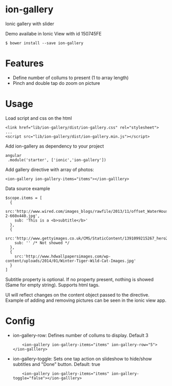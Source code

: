 # ion-gallery
Ionic gallery with slider

Demo availabe in Ionic View with id 150745FE

    $ bower install --save ion-gallery

# Features

 - Define number of collums to present (1 to array length)
 - Pinch and double tap do zoom on picture

# Usage

Load script and css on the html

    <link href="lib/ion-gallery/dist/ion-gallery.css" rel="stylesheet">
    ...
    <script src="lib/ion-gallery/dist/ion-gallery.min.js"></script>

Add ion-gallery as dependency to your project

    angular
     .module('starter', ['ionic','ion-gallery'])

Add gallery directive with array of photos:

    <ion-gallery ion-gallery-items="items"></ion-galllery>

Data source example

    $scope.items = [
      {
        src:'http://www.wired.com/images_blogs/rawfile/2013/11/offset_WaterHouseMarineImages_62652-2-660x440.jpg',
        sub: 'This is a <b>subtitle</b>'
      },
      {
        src:'http://www.gettyimages.co.uk/CMS/StaticContent/1391099215267_hero2.jpg',
        sub: '' /* Not showed */
      },
      {
        src:'http://www.hdwallpapersimages.com/wp-content/uploads/2014/01/Winter-Tiger-Wild-Cat-Images.jpg'
      }
    ]
    
Subtitle property is optional. If no property present, nothing is showed (Same for empty string).
Supports html tags.

UI will reflect changes on the content object passed to the directive. Example of adding and removing pictures can be seen in the ionic view app.

# Config

- ion-gallery-row: Defines number of collums to display. Default 3

          <ion-gallery ion-gallery-items="items" ion-gallery-row="5"></ion-galllery>

- ion-gallery-toggle: Sets one tap action on slideshow to hide/show subtitles and "Done" button. Default: true

          <ion-gallery ion-gallery-items="items" ion-gallery-toggle="false"></ion-galllery>
